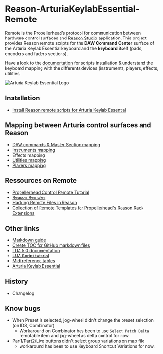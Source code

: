 # Reason-ArturiaKeylabEssential-Remote

Remote is the Propellerheadʼs protocol for communication between hardware control surfaces and [Reason Studio](https://www.reasonstudios.com/fr/reason) application. This project provides Reason remote scripts for the **DAW Command Center** surface of the Arturia Keylab Essential keyboard and the **keyboard** itself (pads, encoders and faders sections).

Have a look to the [documentation](https://tfraudet.github.io/Reason-ArturiaKeylabEssential-Remote/) for scripts installation & understand the keyboard mapping with the differents devices (instruments, players, effects, utilities)

![Arturia Keylab Essential Logo](https://medias.arturia.net/images/products/keylab-essential/keylab-essential-image.png)

## Installation

* [Install Reason remote scripts for Arturia Keylab Essential](./docs/index.md)

## Mapping between Arturia control surfaces and Reason

* [DAW commands & Master Section mapping](./docs/daw-mapping.md)
* [Instruments mapping](./docs/instruments-mapping.md)
* [Effects mapping](./docs/effects-mapping.md)
* [Utilities mapping](./docs/utilities-mapping.md)
* [Players mapping](./docs/players-mapping.md)

## Ressources on Remote

* [Propellerhead Control Remote Tutorial](https://www.reasonstudios.com/blog/control-remote)
* [Reason Remoter](http://www.reasonremoter.uk/)
* [Hacking Remote Files in Reason](https://www.soundonsound.com/techniques/hacking-remote-files-reason)
* [Collection of Remote Templates for Propellerhead's Reason Rack Extensions](https://github.com/LividInstruments/Reason_RE_Remote_Templates)

## Other links

* [Markdown guide](https://guides.github.com/pdfs/markdown-cheatsheet-online.pdf)
* [Create TOC for GitHub markdown files](https://imthenachoman.github.io/nGitHubTOC/)
* [LUA 5.0 documentation](http://www.lua.org/manual/5.0/.)
* [LUA Script tutorial](https://wxlua.developpez.com/tutoriels/lua/general/cours-complet/)
* [Midi reference tables](https://www.midi.org/specifications-old/category/reference-tables)
* [Arturia Keylab Essential](https://www.arturia.com/support/keylab-essential-start)

## History

* [Changelog](./CHANGELOG.md)

## Know bugs

* When Preset is selected, jog-wheel didn't change the preset selection (on ID8, Combinator)
  * Workaround on Combinator has been to use `Select Patch Delta` remotable item and jog-wheel as delta control for now.
* Part1/Part2/Live buttons didn't select group variations on map file
  * workaround has been to use Keyboard Shortcut Variations for now.
